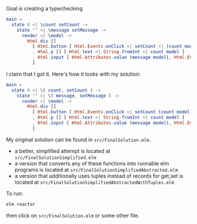 Goal is creating a typechecking
```elm
main =
  state 0 <| \count setCount ->
    state "" <| \message setMessage ->
      render <| \model ->
        Html.div []
          [ Html.button [ Html.Events.onClick <| setCount <| (count model) + 1 ] [ Html.text "+" ]
          , Html.p [] [ Html.text <| String.fromInt <| count model ]
          , Html.input [ Html.Attributes.value (message model), Html.Events.onInput setMessage ] []
          ]
```

I claim that I got it. Here's how it looks with my solution:
```elm
main =
  state 0 <| \( count, setCount ) ->
    state "" <| \( message, setMessage ) ->
      render <| \model ->
        Html.div []
          [ Html.button [ Html.Events.onClick <| setCount (count model + 1) model ] [ Html.text "+" ]
          , Html.p [] [ Html.text <| String.fromInt <| count model ]
          , Html.input [ Html.Attributes.value (message model), Html.Events.onInput (\value -> setMessage value model) ] []
          ]
```

My original solution can be found in `src/FinalSolution.elm`.

  - a better, simplified attempt is located at `src/FinalSolutionSimplified.elm`
  - a version that converts any of these functions into runnable elm programs is located at `src/FinalSolutionSimplifiedAbstracted.elm`
  - a version that additionally uses tuples instead of records for get,set is located at `src/FinalSolutionSimplifiedAbstractedWithTuples.elm`

To run:
```bash
elm reactor
```
then click on `src/FinalSolution.elm` or some other file.
